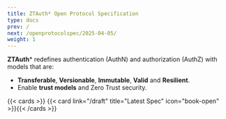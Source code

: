 ```yaml
---
title: ZTAuth* Open Protocol Specification
type: docs
prev: /
next: /openprotocolspec/2025-04-05/
weight: 1
---
```


**ZTAuth*** redefines authentication (AuthN) and authorization (AuthZ) with models that are:

- **Transferable**, **Versionable**, **Immutable**, **Valid**  and **Resilient**.
- Enable **trust models** and Zero Trust security.

{{< cards >}} {{< card link="/draft" title="Latest Spec" icon="book-open" >}}{{< /cards >}}
